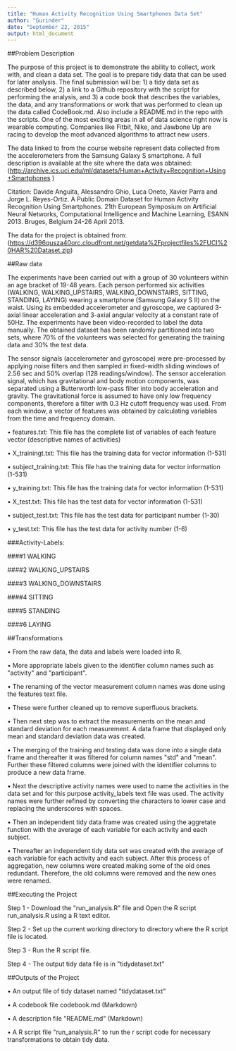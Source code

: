 ```yaml
---
title: "Human Activity Recognition Using Smartphones Data Set"
author: "Gurinder"
date: "September 22, 2015"
output: html_document
---
```

##Problem Description

The purpose of this project is to demonstrate the ability to collect, work with, and clean a data set. The goal is to prepare tidy data that can be used for later analysis. The final submission will be: 1) a tidy data set as described below, 2) a link to a Github repository with the script for performing the analysis, and 3) a code book that describes the variables, the data, and any transformations or work that was performed to clean up the data called CodeBook.md. Also include a README.md in the repo with the scripts. 
One of the most exciting areas in all of data science right now is wearable computing. Companies like Fitbit, Nike, and Jawbone Up are racing to develop the most advanced algorithms to attract new users.

The data linked to from the course website represent data collected from the accelerometers from the Samsung Galaxy S smartphone. A full description is available at the site where the data was obtained: (http://archive.ics.uci.edu/ml/datasets/Human+Activity+Recognition+Using+Smartphones )

Citation: Davide Anguita, Alessandro Ghio, Luca Oneto, Xavier Parra and Jorge L. Reyes-Ortiz. A Public Domain Dataset for Human Activity Recognition Using Smartphones. 21th European Symposium on Artificial Neural Networks, Computational Intelligence and Machine Learning, ESANN 2013. Bruges, Belgium 24-26 April 2013.

The data for the project is obtained from: (https://d396qusza40orc.cloudfront.net/getdata%2Fprojectfiles%2FUCI%20HAR%20Dataset.zip)

##Raw data

The experiments have been carried out with a group of 30 volunteers within an age bracket of 19-48 years. Each person performed six activities (WALKING, WALKING_UPSTAIRS, WALKING_DOWNSTAIRS, SITTING, STANDING, LAYING) wearing a smartphone (Samsung Galaxy S II) on the waist. Using its embedded accelerometer and gyroscope, we captured 3-axial linear acceleration and 3-axial angular velocity at a constant rate of 50Hz. The experiments have been video-recorded to label the data manually. The obtained dataset has been randomly partitioned into two sets, where 70% of the volunteers was selected for generating the training data and 30% the test data. 


The sensor signals (accelerometer and gyroscope) were pre-processed by applying noise filters and then sampled in fixed-width sliding windows of 2.56 sec and 50% overlap (128 readings/window). The sensor acceleration signal, which has gravitational and body motion components, was separated using a Butterworth low-pass filter into body acceleration and gravity. The gravitational force is assumed to have only low frequency components, therefore a filter with 0.3 Hz cutoff frequency was used. From each window, a vector of features was obtained by calculating variables from the time and frequency domain.


•	features.txt: This file has the complete list of variables of each feature vector (descriptive names of activities)

•	X_trainingt.txt: This file has the training data for vector information (1-531) 


•	subject_training.txt: This file has the training data for vector information (1-531) 

•	y_training.txt: This file has the training data for vector information (1-531) 


•	X_test.txt: This file has the test data for vector information (1-531) 

•	subject_test.txt: This file has the test data for participant number (1-30) 


•	y_test.txt: This file has the test data for activity number (1-6) 



###Activity-Labels:

####1 WALKING

####2 WALKING_UPSTAIRS

####3 WALKING_DOWNSTAIRS

####4 SITTING

####5 STANDING

####6 LAYING




##Transformations


•	From the raw data, the data and labels were loaded into R. 

•	More appropriate labels given to the identifier column names such as "activity" and "participant". 


•	The renaming of the vector measurement column names was done using the features text file. 

•	These were further cleaned up to remove superfluous brackets. 


•	Then next step was to extract the measurements on the mean and standard deviation for each measurement. A data frame that displayed only mean and standard deviation data was created.

•	The merging of the training and testing data was done into a single data frame and thereafter it was filtered for column names "std" and "mean". Further these filtered columns were joined with the identifier columns to produce a new data frame.


•	Next the descriptive activity names were used  to name the activities in the data set and for this purpose activity_labels text file was used. The activity names were further refined by converting the characters to lower case and replacing the underscores with spaces.

•	Then an independent tidy data frame was created using the aggretate function with the average of each variable for each activity and each subject. 


•	Thereafter an independent tidy data set was created with the average of each variable for each activity and each subject. After this process of aggregation, new columns were created making some of the old ones redundant. Therefore, the old columns were removed and the new ones were renamed.



##Executing the Project 


Step 1 - Download the "run_analysis.R" file and Open the R script run_analysis.R using a R text editor.

Step 2 - Set up the current working directory to directory where the R script file is located.

Step 3 - Run the R script file.

Step 4 - The output tidy data file is in "tidydataset.txt"



##Outputs of the Project 


•	An output file of tidy dataset named "tidydataset.txt"

•	A codebook file codebook.md (Markdown)


•	A description file "README.md" (Markdown)

•	A R script file "run_analysis.R" to run the r script code for necessary transformations to obtain tidy data.



